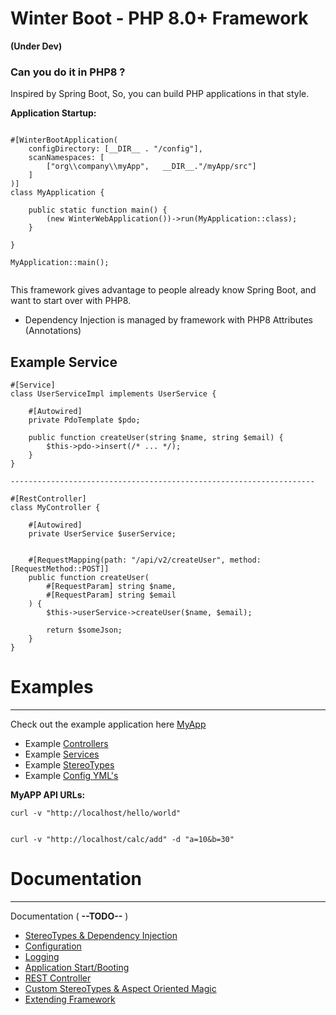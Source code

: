 # Winter Boot - PHP 8.0+ Framework

**(Under Dev)**

### Can you do it in PHP8 ?

Inspired by Spring Boot, So, you can build PHP applications in that style.

**Application Startup:**
```phpt

#[WinterBootApplication(
    configDirectory: [__DIR__ . "/config"],
    scanNamespaces: [
        ["org\\company\\myApp",   __DIR__."/myApp/src"]
    ]
)]
class MyApplication {

    public static function main() {
        (new WinterWebApplication())->run(MyApplication::class);
    }

}

MyApplication::main();


```

This framework gives advantage to people already know Spring Boot, and want to start over with PHP8.

- Dependency Injection is managed by framework with PHP8 Attributes (Annotations)


## Example Service

```phpt
#[Service]
class UserServiceImpl implements UserService {

    #[Autowired]
    private PdoTemplate $pdo;

    public function createUser(string $name, string $email) {
        $this->pdo->insert(/* ... */);
    }
}

--------------------------------------------------------------------

#[RestController]
class MyController {

    #[Autowired]
    private UserService $userService;


    #[RequestMapping(path: "/api/v2/createUser", method: [RequestMethod::POST]]
    public function createUser(
        #[RequestParam] string $name,
        #[RequestParam] string $email
    ) {
        $this->userService->createUser($name, $email);
        
        return $someJson;
    }
}

```

# Examples

----

Check out the example application here [MyApp](examples/MyApp)

- Example [Controllers](examples/MyApp/src/controller)
- Example [Services](examples/MyApp/src/service)
- Example [StereoTypes](examples/MyApp/src/stereotype)
- Example [Config YML's](examples/MyApp/config)

**MyAPP API URLs:**
```
curl -v "http://localhost/hello/world"


curl -v "http://localhost/calc/add" -d "a=10&b=30"

```


# Documentation

----

Documentation ( **--TODO--** )

- [StereoTypes & Dependency Injection](docs/dependency_stereo_types.md)
- [Configuration]()
- [Logging]()
- [Application Start/Booting]()
- [REST Controller]()
- [Custom StereoTypes & Aspect Oriented Magic]()
- [Extending Framework]()

